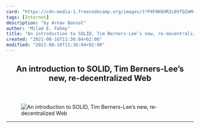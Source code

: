 ```yaml
---
card: "https://cdn-media-1.freecodecamp.org/images/1*P4F0K6HR2L0VfQZmMvYt0g.png"
tags: [Internet]
description: "by Arnav Bansal"
author: "Milad E. Fahmy"
title: "An introduction to SOLID, Tim Berners-Lee’s new, re-decentralized Web"
created: "2021-08-16T11:36:04+02:00"
modified: "2021-08-16T11:36:04+02:00"
---
```

<div class="site-wrapper">
<main id="site-main" class="site-main outer">
<div class="inner">
<article class="post-full post tag-internet tag-web-development tag-technology tag-decentralization tag-tech ">
<header class="post-full-header">
<h1 class="post-full-title">An introduction to SOLID, Tim Berners-Lee’s new, re-decentralized Web</h1>
</header>
<figure class="post-full-image">
<picture>
<source media="(max-width: 700px)" sizes="1px" srcset="data:image/gif;base64,R0lGODlhAQABAIAAAAAAAP///yH5BAEAAAAALAAAAAABAAEAAAIBRAA7 1w">
<source media="(min-width: 701px)" sizes="(max-width: 800px) 400px,
(max-width: 1170px) 700px,
1400px" srcset="https://cdn-media-1.freecodecamp.org/images/1*P4F0K6HR2L0VfQZmMvYt0g.png 300w,
https://cdn-media-1.freecodecamp.org/images/1*P4F0K6HR2L0VfQZmMvYt0g.png 600w,
https://cdn-media-1.freecodecamp.org/images/1*P4F0K6HR2L0VfQZmMvYt0g.png 1000w,
https://cdn-media-1.freecodecamp.org/images/1*P4F0K6HR2L0VfQZmMvYt0g.png 2000w">
<img onerror="this.style.display='none'" src="https://cdn-media-1.freecodecamp.org/images/1*P4F0K6HR2L0VfQZmMvYt0g.png" alt="An introduction to SOLID, Tim Berners-Lee’s new, re-decentralized Web">
</picture>
</figure>
<section class="post-full-content">
<div class="post-content medium-migrated-article">
</div>
<hr>
</section>
</article>
</div>
</main>
</div>
<!-- Google Tag Manager (noscript) -->
<!-- End Google Tag Manager (noscript) -->
